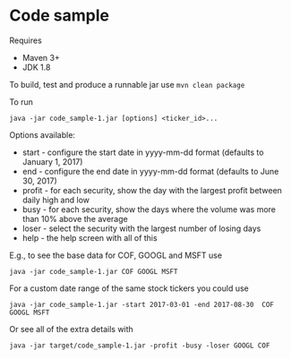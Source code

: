 # Code sample

Requires
* Maven 3+
* JDK 1.8

To build, test and produce a runnable jar use `mvn clean package`

To run 

    java -jar code_sample-1.jar [options] <ticker_id>...

Options available:

* start - configure the start date in yyyy-mm-dd format (defaults to January 1, 2017)
* end - configure the end date in yyyy-mm-dd format (defaults to June 30, 2017)
* profit - for each security, show the day with the largest profit between daily high and low
* busy - for each security, show the days where the volume was more than 10% above the average
* loser - select the security with the largest number of losing days
* help - the help screen with all of this

E.g., to see the base data for COF, GOOGL and MSFT use

    java -jar code_sample-1.jar COF GOOGL MSFT
    
For a custom date range of the same stock tickers you could use 

    java -jar code_sample-1.jar -start 2017-03-01 -end 2017-08-30  COF GOOGL MSFT
    
Or see all of the extra details with

    java -jar target/code_sample-1.jar -profit -busy -loser GOOGL COF